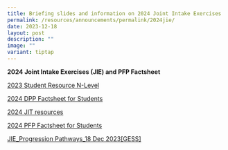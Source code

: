 ```yaml
---
title: Briefing slides and information on 2024 Joint Intake Exercises
permalink: /resources/announcements/permalink/2024jie/
date: 2023-12-18
layout: post
description: ""
image: ""
variant: tiptap
---
```

<p><strong>2024 Joint Intake Exercises (JIE) and PFP Factsheet</strong></p><p></p><p><a href="/files/2023_Student_Resource_N_Level_.pdf" rel="noopener noreferrer nofollow" target="_blank">2023 Student Resource N-Level</a></p><p></p><p><a href="/files/2024_DPP_Factsheet_for_Students.pdf" rel="noopener noreferrer nofollow" target="_blank">2024 DPP Factsheet for Students</a></p><p></p><p><a href="/files/2024_JIT_resources.pdf" rel="noopener noreferrer nofollow" target="_blank">2024 JIT resources</a></p><p></p><p><a href="/files/2024_PFP_Factsheet_for_Students.pdf" rel="noopener noreferrer nofollow" target="_blank">2024 PFP Factsheet for Students</a></p><p></p><p><a href="/files/JIE_Progression_Pathways_18_Dec_2023_GESS_.pdf" rel="noopener noreferrer nofollow" target="_blank">JIE_Progression Pathways_18 Dec 2023[GESS]</a></p>